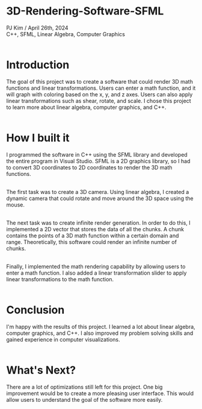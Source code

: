 # 3D-Rendering-Software-SFML
PJ Kim / April 26th, 2024<br>
C++, SFML, Linear Algebra, Computer Graphics<br><br>

<h1>Introduction</h1>
The goal of this project was to create a software that could render 3D math functions and linear transformations. Users can enter a math function, and it will graph with coloring based on the x, y, and z axes. Users can also apply linear transformations such as shear, rotate, and scale. I chose this project to learn more about linear algebra, computer graphics, and C++.<br><br>

<h1>How I built it</h1>
I programmed the software in C++ using the SFML library and developed the entire program in Visual Studio. SFML is a 2D graphics library, so I had to convert 3D coordinates to 2D coordinates to render the 3D math functions.<br><br>

The first task was to create a 3D camera. Using linear algebra, I created a dynamic camera that could rotate and move around the 3D space using the mouse.<br><br>

The next task was to create infinite render generation. In order to do this, I implemented a 2D vector that stores the data of all the chunks. A chunk contains the points of a 3D math function within a certain domain and range. Theoretically, this software could render an infinite number of chunks.<br><br>

Finally, I implemented the math rendering capability by allowing users to enter a math function. I also added a linear transformation slider to apply linear transformations to the math function.<br><br>

<h1>Conclusion</h1>
I'm happy with the results of this project. I learned a lot about linear algebra, computer graphics, and C++. I also improved my problem solving skills and gained experience in computer visualizations.<br><br>

<h1>What's Next?</h1>
There are a lot of optimizations still left for this project. One big improvement would be to create a more pleasing user interface. This would allow users to understand the goal of the software more easily.

